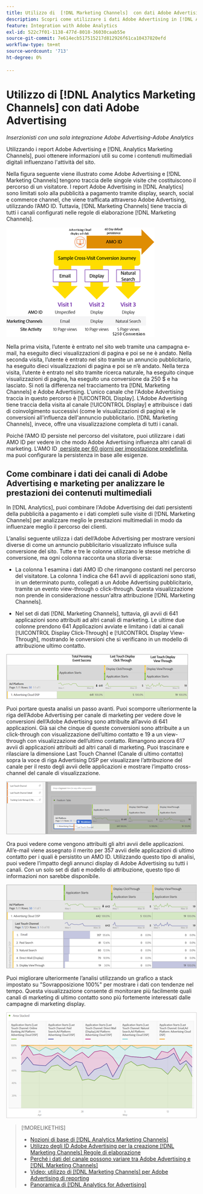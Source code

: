 ```yaml
---
title: Utilizzo di  [!DNL Marketing Channels]  con dati Adobe Advertising
description: Scopri come utilizzare i dati Adobe Advertising in [!DNL Analytics Marketing Channels].
feature: Integration with Adobe Analytics
exl-id: 522c7f01-1138-477d-8018-36030caab55e
source-git-commit: 7e614ecb517515217d812926f61ca10437820efd
workflow-type: tm+mt
source-wordcount: '713'
ht-degree: 0%

---
```


# Utilizzo di [!DNL Analytics Marketing Channels] con dati Adobe Advertising

*Inserzionisti con una sola integrazione Adobe Advertising-Adobe Analytics*

Utilizzando i report Adobe Advertising e [!DNL Analytics Marketing Channels], puoi ottenere informazioni utili su come i contenuti multimediali digitali influenzano l&#39;attività del sito.

<!-- from video: By using Marketing Channels with your Adobe Advertising data, you can get a more holistic view of how your advertising efforts are affecting site behavior. In particular, you can see the value of your view-through and click-through data, and how your advertising assists or is assisted by other channels. -->

Nella figura seguente viene illustrato come Adobe Advertising e [!DNL Marketing Channels] tengono traccia delle singole visite che costituiscono il percorso di un visitatore. I report Adobe Advertising in [!DNL Analytics] sono limitati solo alla pubblicità a pagamento tramite display, search, social e commerce channel, che viene trafficata attraverso Adobe Advertising, utilizzando l’AMO ID. Tuttavia, [!DNL Marketing Channels] tiene traccia di tutti i canali configurati nelle regole di elaborazione [!DNL Marketing Channels].

![Come Adobe Advertising e [!DNL Marketing Channels] tengono traccia delle singole visite nel percorso di un visitatore](/help/integrations/assets/a4adc-mc-sample-journey2.png)

Nella prima visita, l’utente è entrato nel sito web tramite una campagna e-mail, ha eseguito dieci visualizzazioni di pagina e poi se ne è andato. Nella seconda visita, l’utente è entrato nel sito tramite un annuncio pubblicitario, ha eseguito dieci visualizzazioni di pagina e poi se n’è andato. Nella terza visita, l’utente è entrato nel sito tramite ricerca naturale, ha eseguito cinque visualizzazioni di pagina, ha eseguito una conversione da 250 $ e ha lasciato. Si noti la differenza nel tracciamento tra [!DNL Marketing Channels] e Adobe Advertising. L&#39;unico canale che l&#39;Adobe Advertising traccia in questo percorso è [!UICONTROL Display]. L&#39;Adobe Advertising tiene traccia della visita al canale [!UICONTROL Display] e attribuisce i dati di coinvolgimento successivi (come le visualizzazioni di pagina) e le conversioni all&#39;influenza dell&#39;annuncio pubblicitario. [!DNL Marketing Channels], invece, offre una visualizzazione completa di tutti i canali.

Poiché l’AMO ID persiste nel percorso del visitatore, puoi utilizzare i dati AMO ID per vedere in che modo Adobe Advertising influenza altri canali di marketing. L&#39;AMO ID [&#x200B; persiste per 60 giorni per impostazione predefinita](/help/integrations/analytics/overview.md), ma puoi configurare la persistenza in base alle esigenze.

## Come combinare i dati dei canali di Adobe Advertising e marketing per analizzare le prestazioni dei contenuti multimediali

In [!DNL Analytics], puoi combinare l&#39;Adobe Advertising dei dati persistenti della pubblicità a pagamento e i dati completi sulle visite di [!DNL Marketing Channels] per analizzare meglio le prestazioni multimediali in modo da influenzare meglio il percorso dei clienti.

L’analisi seguente utilizza i dati dell’Adobe Advertising per mostrare versioni diverse di come un annuncio pubblicitario visualizzato influisce sulla conversione del sito. Tutte e tre le colonne utilizzano le stesse metriche di conversione, ma ogni colonna racconta una storia diversa:

* La colonna 1 esamina i dati AMO ID che rimangono costanti nel percorso del visitatore. La colonna 1 indica che 641 avvii di applicazioni sono stati, in un determinato punto, collegati a un Adobe Advertising pubblicitario, tramite un evento view-through o click-through. Questa visualizzazione non prende in considerazione nessun&#39;altra attribuzione [!DNL Marketing Channels].

* Nel set di dati [!DNL Marketing Channels], tuttavia, gli avvii di 641 applicazioni sono attribuiti ad altri canali di marketing. Le ultime due colonne prendono 641 Applicazioni avviate e limitano i dati ai canali [!UICONTROL Display Click-Through] e [!UICONTROL Display View-Through], mostrando le conversioni che si verificano in un modello di attribuzione ultimo contatto.

![esempio di come un annuncio visualizzato influisce sulla conversione del sito](/help/integrations/assets/a4adc-mc-display-impact.png)

Puoi portare questa analisi un passo avanti. Puoi scomporre ulteriormente la riga dell’Adobe Advertising per canale di marketing per vedere dove le conversioni dell’Adobe Advertising sono attribuite all’avvio di 641 applicazioni. Già sai che cinque di queste conversioni sono attribuite a un click-through con visualizzazione dell’ultimo contatto e 19 a un view-through con visualizzazione dell’ultimo contatto. Rimangono ancora 617 avvii di applicazioni attribuiti ad altri canali di marketing. Puoi trascinare e rilasciare la dimensione Last Touch Channel (Canale di ultimo contatto) sopra la voce di riga Advertising DSP per visualizzare l’attribuzione del canale per il resto degli avvii delle applicazioni e mostrare l’impatto cross-channel del canale di visualizzazione.

![come aggiungere la dimensione Canale di ultimo contatto](/help/integrations/assets/a4adc-mc-display-impact-ltc.png)

Ora puoi vedere come vengono attribuiti gli altri avvii delle applicazioni. All’e-mail viene assegnato il merito per 357 avvii delle applicazioni di ultimo contatto per i quali è persistito un AMO ID. Utilizzando questo tipo di analisi, puoi vedere l’impatto degli annunci display di Adobe Advertising su tutti i canali. Con un solo set di dati e modello di attribuzione, questo tipo di informazioni non sarebbe disponibile.

![esempio dell&#39;impatto cross-channel dei canali di visualizzazione](/help/integrations/assets/a4adc-mc-display-impact-x-channel.png)

Puoi migliorare ulteriormente l’analisi utilizzando un grafico a stack impostato su &quot;Sovrapposizione 100%&quot; per mostrare i dati con tendenze nel tempo. Questa visualizzazione consente di monitorare più facilmente quali canali di marketing di ultimo contatto sono più fortemente interessati dalle campagne di marketing display.

![esempio dell&#39;impatto multicanale con tendenze dei canali di visualizzazione](/help/integrations/assets/a4adc-mc-display-impact-x-channel-trend.png)

>[!MORELIKETHIS]
>
>* [Nozioni di base di [!DNL Analytics Marketing Channels]](mc-overview.md)
>* [Utilizzo degli ID Adobe Advertising per la creazione [!DNL Marketing Channels] Regole di elaborazione](mc-ids.md)
>* [Perché i dati del canale possono variare tra Adobe Advertising e [!DNL Marketing Channels]](mc-data-variances.md)
>* [Video: utilizzo di [!DNL Marketing Channels] per Adobe Advertising di reporting](https://experienceleague.adobe.com/docs/advertising-learn/tutorials/analytics/analytics-reporting-a4adc.html?lang=it)
>* [Panoramica di [!DNL Analytics for Advertising]](/help/integrations/analytics/overview.md)
